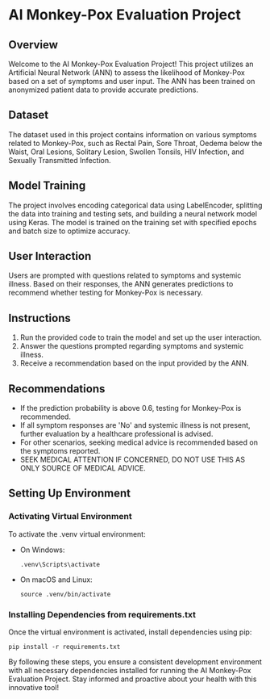 # AI Monkey-Pox Evaluation Project

## Overview
Welcome to the AI Monkey-Pox Evaluation Project! This project utilizes an Artificial Neural Network (ANN) to assess the likelihood of Monkey-Pox based on a set of symptoms and user input. The ANN has been trained on anonymized patient data to provide accurate predictions.

## Dataset
The dataset used in this project contains information on various symptoms related to Monkey-Pox, such as Rectal Pain, Sore Throat, Oedema below the Waist, Oral Lesions, Solitary Lesion, Swollen Tonsils, HIV Infection, and Sexually Transmitted Infection.

## Model Training
The project involves encoding categorical data using LabelEncoder, splitting the data into training and testing sets, and building a neural network model using Keras. The model is trained on the training set with specified epochs and batch size to optimize accuracy.

## User Interaction
Users are prompted with questions related to symptoms and systemic illness. Based on their responses, the ANN generates predictions to recommend whether testing for Monkey-Pox is necessary.

## Instructions
1. Run the provided code to train the model and set up the user interaction.
2. Answer the questions prompted regarding symptoms and systemic illness.
3. Receive a recommendation based on the input provided by the ANN.

## Recommendations
- If the prediction probability is above 0.6, testing for Monkey-Pox is recommended.
- If all symptom responses are 'No' and systemic illness is not present, further evaluation by a healthcare professional is advised.
- For other scenarios, seeking medical advice is recommended based on the symptoms reported.
- SEEK MEDICAL ATTENTION IF CONCERNED, DO NOT USE THIS AS ONLY SOURCE OF MEDICAL ADVICE.

## Setting Up Environment

### Activating Virtual Environment
To activate the .venv virtual environment:
- On Windows:
  ```
  .venv\Scripts\activate
  ```
- On macOS and Linux:
  ```
  source .venv/bin/activate
  ```

### Installing Dependencies from requirements.txt
Once the virtual environment is activated, install dependencies using pip:
```
pip install -r requirements.txt
```

By following these steps, you ensure a consistent development environment with all necessary dependencies installed for running the AI Monkey-Pox Evaluation Project. Stay informed and proactive about your health with this innovative tool!

